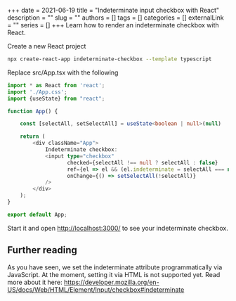 +++
date = 2021-06-19
title = "Indeterminate input checkbox with React"
description = ""
slug = ""
authors = []
tags = []
categories = []
externalLink = ""
series = []
+++
Learn how to render an indeterminate checkbox with React.

Create a new React project
```bash
npx create-react-app indeterminate-checkbox --template typescript
```

Replace src/App.tsx with the following
```typescript jsx
import * as React from 'react';
import './App.css';
import {useState} from "react";

function App() {

    const [selectAll, setSelectAll] = useState<boolean | null>(null)

    return (
        <div className="App">
            Indeterminate checkbox:
            <input type="checkbox"
                   checked={selectAll !== null ? selectAll : false}
                   ref={el => el && (el.indeterminate = selectAll === null)}
                   onChange={() => setSelectAll(!selectAll)}
            />
        </div>
    );
}

export default App;
```


Start it and open <http://localhost:3000/> to see your indeterminate checkbox.

## Further reading

As you have seen, we set the indeterminate attribute programmatically via JavaScript. At the moment, setting it via HTML is not supported yet. Read more about it here: <a href="https://developer.mozilla.org/en-US/docs/Web/HTML/Element/Input/checkbox#indeterminate">https://developer.mozilla.org/en-US/docs/Web/HTML/Element/Input/checkbox#indeterminate</a>